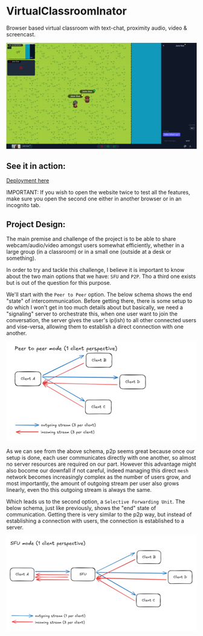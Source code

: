 # VirtualClassroomInator

Browser based virtual classroom with text-chat, proximity audio, video & screencast.

![Demo-image](./_github/virtualclassroominator.png)

## See it in action:

[Deployment here](https://virtualclassroominator.un-indien-dans-la-ville.store/)

IMPORTANT: If you wish to open the website twice to test all the features, make sure you open
the second one either in another browser or in an incognito tab.

## Project Design:

The main premise and challenge of the project is to be able to share webcam/audio/video amongst
users somewhat efficiently, whether in a large group (in a classroom) or in a small one (outside
at a desk or something).

In order to try and tackle this challenge, I believe it is important to know about the two main options
that we have: `SFU` and `P2P`. Tho a third one exists but is out of the question for this purpose.

We'll start with the `Peer to Peer` option. The below schema shows the end "state" of intercommunication.
Before getting there, there is some setup to do which I won't get in too much details about but basically,
we need a "signaling" server to orchestrate this, when one user want to join the conversation, the server
gives the user's ip(ish) to all other connected users and vise-versa, allowing them to establish a direct
connection with one another.

![p2p-schema](./_github/p2p_schema.png)

As we can see from the above schema, p2p seems great because once our setup is done, each user communicates
directly with one another, so almost no server resources are required on our part. However this advantage
might also bocome our downfall if not careful, indeed managing this direct `mesh` network becomes increasingly
complex as the number of users grow, and most importantly, the amount of outgoing stream per user also grows
linearly, even tho this outgoing stream is always the same.

Which leads us to the second option, a `Selective Forwarding Unit`. The below schema, just like previously, shows
the "end" state of communication. Getting there is very similar to the p2p way, but instead of establishing a
connection with users, the connection is established to a server.

![sfu-schema](./_github/sfu_schema.png)
